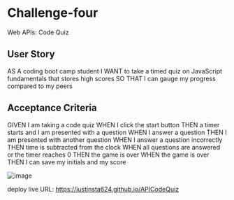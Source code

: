 # Challenge-four
Web APIs: Code Quiz

## User Story
AS A coding boot camp student
I WANT to take a timed quiz on JavaScript fundamentals that stores high scores
SO THAT I can gauge my progress compared to my peers

## Acceptance Criteria
GIVEN I am taking a code quiz
WHEN I click the start button
THEN a timer starts and I am presented with a question
WHEN I answer a question
THEN I am presented with another question
WHEN I answer a question incorrectly
THEN time is subtracted from the clock
WHEN all questions are answered or the timer reaches 0
THEN the game is over
WHEN the game is over
THEN I can save my initials and my score

![image](https://github.com/justinsta624/JavapassgenC3/assets/143357899/d484e9eb-41ff-445e-b7c6-4bfb532efb6d)

deploy live URL: https://justinsta624.github.io/APICodeQuiz


